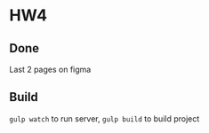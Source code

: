 # HW4

## Done 

Last 2 pages on figma

## Build

``` gulp watch ``` to run server, 
``` gulp build ``` to build project